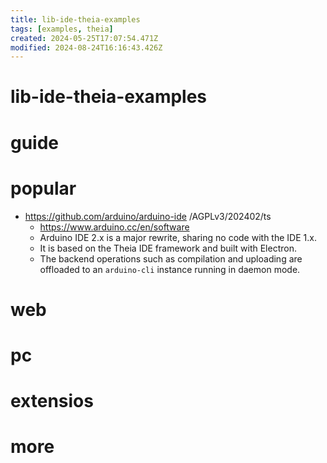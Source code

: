 ```yaml
---
title: lib-ide-theia-examples
tags: [examples, theia]
created: 2024-05-25T17:07:54.471Z
modified: 2024-08-24T16:16:43.426Z
---
```


# lib-ide-theia-examples

# guide

# popular
- https://github.com/arduino/arduino-ide /AGPLv3/202402/ts
  - https://www.arduino.cc/en/software
  - Arduino IDE 2.x is a major rewrite, sharing no code with the IDE 1.x. 
  - It is based on the Theia IDE framework and built with Electron. 
  - The backend operations such as compilation and uploading are offloaded to an `arduino-cli` instance running in daemon mode. 
# web

# pc

# extensios

# more

